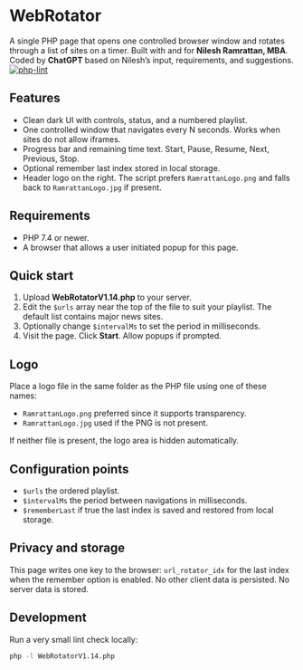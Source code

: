 # WebRotator

A single PHP page that opens one controlled browser window and rotates through a list of sites on a timer.  Built with and for **Nilesh Ramrattan, MBA**.  Coded by **ChatGPT** based on Nilesh’s input, requirements, and suggestions.
[![php-lint](https://github.com/RamrattanN/WebRotator/actions/workflows/php-lint.yml/badge.svg?branch=main)](https://github.com/RamrattanN/WebRotator/actions/workflows/php-lint.yml?query=branch%3Amain)


## Features

* Clean dark UI with controls, status, and a numbered playlist.
* One controlled window that navigates every N seconds.  Works when sites do not allow iframes.
* Progress bar and remaining time text.  Start, Pause, Resume, Next, Previous, Stop.
* Optional remember last index stored in local storage.
* Header logo on the right.  The script prefers `RamrattanLogo.png` and falls back to `RamrattanLogo.jpg` if present.

## Requirements

* PHP 7.4 or newer.  
* A browser that allows a user initiated popup for this page.

## Quick start

1. Upload **WebRotatorV1.14.php** to your server.  
2. Edit the `$urls` array near the top of the file to suit your playlist.  The default list contains major news sites.  
3. Optionally change `$intervalMs` to set the period in milliseconds.  
4. Visit the page.  Click **Start**.  Allow popups if prompted.

## Logo

Place a logo file in the same folder as the PHP file using one of these names:

* `RamrattanLogo.png`  preferred since it supports transparency.  
* `RamrattanLogo.jpg`  used if the PNG is not present.

If neither file is present, the logo area is hidden automatically.  

## Configuration points

* `$urls`  the ordered playlist.  
* `$intervalMs`  the period between navigations in milliseconds.  
* `$rememberLast`  if true the last index is saved and restored from local storage.

## Privacy and storage

This page writes one key to the browser: `url_rotator_idx` for the last index when the remember option is enabled.  No other client data is persisted.  No server data is stored.  

## Development

Run a very small lint check locally:

```bash
php -l WebRotatorV1.14.php

